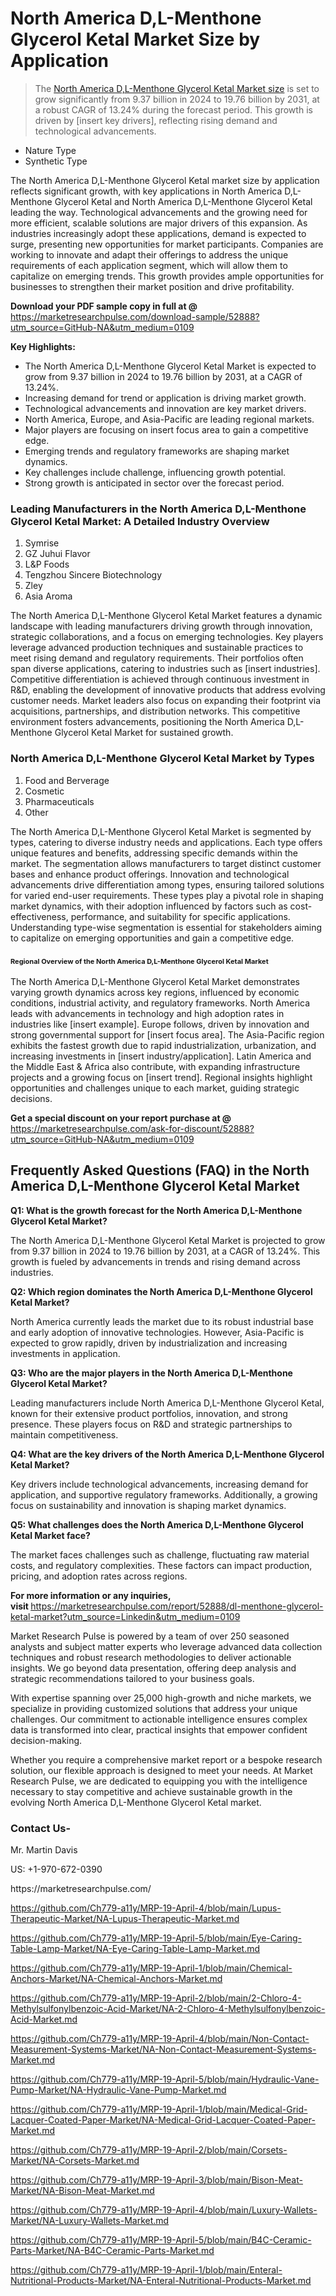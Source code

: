 <h1>North America D,L-Menthone Glycerol Ketal Market&nbsp;Size by Application</h1><blockquote><p>The <a href="https://marketresearchpulse.com/download-sample/52888?utm_source=GitHub-NA&amp;utm_medium=0109">North America D,L-Menthone Glycerol Ketal Market size</a> is set to grow significantly from 9.37 billion in 2024 to 19.76 billion by 2031, at a robust CAGR of 13.24% during the forecast period. This growth is driven by [insert key drivers], reflecting rising demand and technological advancements.</p></blockquote><ul><li>Nature Type<li> Synthetic Type</li></ul><p>The North America D,L-Menthone Glycerol Ketal market size by application reflects significant growth, with key applications in North America D,L-Menthone Glycerol Ketal and North America D,L-Menthone Glycerol Ketal leading the way. Technological advancements and the growing need for more efficient, scalable solutions are major drivers of this expansion. As industries increasingly adopt these applications, demand is expected to surge, presenting new opportunities for market participants. Companies are working to innovate and adapt their offerings to address the unique requirements of each application segment, which will allow them to capitalize on emerging trends. This growth provides ample opportunities for businesses to strengthen their market position and drive profitability.</p><p><strong>Download your PDF sample copy in full at @ </strong><a href="https://marketresearchpulse.com/download-sample/52888?utm_source=GitHub-NA&amp;utm_medium=0109">https://marketresearchpulse.com/download-sample/52888?utm_source=GitHub-NA&amp;utm_medium=0109</a></p><p><strong>Key Highlights: </strong></p><ul><li>The North America D,L-Menthone Glycerol Ketal Market is expected to grow from 9.37 billion in 2024 to 19.76 billion by 2031, at a CAGR of 13.24%.</li><li>Increasing demand for trend or application is driving market growth.</li><li>Technological advancements and innovation are key market drivers.</li><li>North America, Europe, and Asia-Pacific are leading regional markets.</li><li>Major players are focusing on insert focus area to gain a competitive edge.</li><li>Emerging trends and regulatory frameworks are shaping market dynamics.</li><li>Key challenges include challenge, influencing growth potential.</li><li>Strong growth is anticipated in sector over the forecast period.</li></ul><h3>Leading Manufacturers in the North America D,L-Menthone Glycerol Ketal Market: A Detailed Industry Overview</h3><ol><li>Symrise</li><li>GZ Juhui Flavor</li><li>L&P Foods</li><li>Tengzhou Sincere Biotechnology</li><li>Zley</li><li>Asia Aroma</li></ol><div class="flex max-w-full flex-col flex-grow"><div class="min-h-8 text-message flex w-full flex-col items-end gap-2 whitespace-normal break-words [.text-message+&amp;]:mt-5" dir="auto" data-message-author-role="assistant" data-message-id="fd8432e4-4910-450d-b182-61b7bfb0a01f" data-message-model-slug="gpt-4o"><div class="flex w-full flex-col gap-1 empty:hidden first:pt-[3px]"><div class="markdown prose w-full break-words dark:prose-invert light"><p>The North America D,L-Menthone Glycerol Ketal Market features a dynamic landscape with leading manufacturers driving growth through innovation, strategic collaborations, and a focus on emerging technologies. Key players leverage advanced production techniques and sustainable practices to meet rising demand and regulatory requirements. Their portfolios often span diverse applications, catering to industries such as [insert industries]. Competitive differentiation is achieved through continuous investment in R&amp;D, enabling the development of innovative products that address evolving customer needs. Market leaders also focus on expanding their footprint via acquisitions, partnerships, and distribution networks. This competitive environment fosters advancements, positioning the North America D,L-Menthone Glycerol Ketal Market for sustained growth.</p></div></div></div></div><h3>North America D,L-Menthone Glycerol Ketal Market by Types</h3><ol><li>Food and Berverage<li> Cosmetic<li> Pharmaceuticals<li> Other</li></ol><div class="flex max-w-full flex-col flex-grow"><div class="min-h-8 text-message flex w-full flex-col items-end gap-2 whitespace-normal break-words [.text-message+&amp;]:mt-5" dir="auto" data-message-author-role="assistant" data-message-id="084470be-0bb7-4664-bddf-5156b4f41249" data-message-model-slug="gpt-4o-mini"><div class="flex w-full flex-col gap-1 empty:hidden first:pt-[3px]"><div class="markdown prose w-full break-words dark:prose-invert light"><p>The North America D,L-Menthone Glycerol Ketal Market is segmented by types, catering to diverse industry needs and applications. Each type offers unique features and benefits, addressing specific demands within the market. The segmentation allows manufacturers to target distinct customer bases and enhance product offerings. Innovation and technological advancements drive differentiation among types, ensuring tailored solutions for varied end-user requirements. These types play a pivotal role in shaping market dynamics, with their adoption influenced by factors such as cost-effectiveness, performance, and suitability for specific applications. Understanding type-wise segmentation is essential for stakeholders aiming to capitalize on emerging opportunities and gain a competitive edge.</p></div></div></div></div><h3><span style="font-size: 11px;">Regional Overview of the North America D,L-Menthone Glycerol Ketal Market</span></h3><div class="flex max-w-full flex-col flex-grow"><div class="min-h-8 text-message flex w-full flex-col items-end gap-2 whitespace-normal break-words [.text-message+&amp;]:mt-5" dir="auto" data-message-author-role="assistant" data-message-id="e9038762-ce64-4e30-91c9-9bd413514231" data-message-model-slug="gpt-4o-mini"><div class="flex w-full flex-col gap-1 empty:hidden first:pt-[3px]"><div class="markdown prose w-full break-words dark:prose-invert light"><p>The North America D,L-Menthone Glycerol Ketal Market demonstrates varying growth dynamics across key regions, influenced by economic conditions, industrial activity, and regulatory frameworks. North America leads with advancements in technology and high adoption rates in industries like [insert example]. Europe follows, driven by innovation and strong governmental support for [insert focus area]. The Asia-Pacific region exhibits the fastest growth due to rapid industrialization, urbanization, and increasing investments in [insert industry/application]. Latin America and the Middle East &amp; Africa also contribute, with expanding infrastructure projects and a growing focus on [insert trend]. Regional insights highlight opportunities and challenges unique to each market, guiding strategic decisions.</p></div></div></div></div><p><strong>Get a special discount on your report purchase at @ </strong><a href="https://marketresearchpulse.com/ask-for-discount/52888?utm_source=GitHub-NA&amp;utm_medium=0109">https://marketresearchpulse.com/ask-for-discount/52888?utm_source=GitHub-NA&amp;utm_medium=0109</a></p><h2>Frequently Asked Questions (FAQ) in the North America D,L-Menthone Glycerol Ketal Market</h2><p><strong>Q1: What is the growth forecast for the North America D,L-Menthone Glycerol Ketal Market?</strong></p><p>The North America D,L-Menthone Glycerol Ketal Market is projected to grow from 9.37 billion in 2024 to 19.76 billion by 2031, at a CAGR of 13.24%. This growth is fueled by advancements in trends and rising demand across industries.</p><p><strong>Q2: Which region dominates the North America D,L-Menthone Glycerol Ketal Market?</strong></p><p>North America currently leads the market due to its robust industrial base and early adoption of innovative technologies. However, Asia-Pacific is expected to grow rapidly, driven by industrialization and increasing investments in application.</p><p><strong>Q3: Who are the major players in the North America D,L-Menthone Glycerol Ketal Market?</strong></p><p>Leading manufacturers include North America D,L-Menthone Glycerol Ketal, known for their extensive product portfolios, innovation, and strong presence. These players focus on R&amp;D and strategic partnerships to maintain competitiveness.</p><p><strong>Q4: What are the key drivers of the North America D,L-Menthone Glycerol Ketal Market?</strong></p><p>Key drivers include technological advancements, increasing demand for application, and supportive regulatory frameworks. Additionally, a growing focus on sustainability and innovation is shaping market dynamics.</p><p><strong>Q5: What challenges does the North America D,L-Menthone Glycerol Ketal Market face?</strong></p><p>The market faces challenges such as challenge, fluctuating raw material costs, and regulatory complexities. These factors can impact production, pricing, and adoption rates across regions.</p><p><strong>For more information or any inquiries, visit&nbsp;</strong><a href="https://marketresearchpulse.com/report/52888/dl-menthone-glycerol-ketal-market?utm_source=Linkedin&utm_medium=0109">https://marketresearchpulse.com/report/52888/dl-menthone-glycerol-ketal-market?utm_source=Linkedin&utm_medium=0109</a></p><p>Market Research Pulse is powered by a team of over 250 seasoned analysts and subject matter experts who leverage advanced data collection techniques and robust research methodologies to deliver actionable insights. We go beyond data presentation, offering deep analysis and strategic recommendations tailored to your business goals.</p><p>With expertise spanning over 25,000 high-growth and niche markets, we specialize in providing customized solutions that address your unique challenges. Our commitment to actionable intelligence ensures complex data is transformed into clear, practical insights that empower confident decision-making.</p><p>Whether you require a comprehensive market report or a bespoke research solution, our flexible approach is designed to meet your needs. At Market Research Pulse, we are dedicated to equipping you with the intelligence necessary to stay competitive and achieve sustainable growth in the evolving North America D,L-Menthone Glycerol Ketal market.</p><h3><strong>Contact Us-</strong></h3><p>Mr. Martin Davis</p><p>US: +1-970-672-0390</p><p>https://marketresearchpulse.com/</p><p><a href="https://github.com/Ch779-a11y/MRP-19-April-4/blob/main/Lupus-Therapeutic-Market/NA-Lupus-Therapeutic-Market.md">https://github.com/Ch779-a11y/MRP-19-April-4/blob/main/Lupus-Therapeutic-Market/NA-Lupus-Therapeutic-Market.md</a></p><p><a href="https://github.com/Ch779-a11y/MRP-19-April-5/blob/main/Eye-Caring-Table-Lamp-Market/NA-Eye-Caring-Table-Lamp-Market.md">https://github.com/Ch779-a11y/MRP-19-April-5/blob/main/Eye-Caring-Table-Lamp-Market/NA-Eye-Caring-Table-Lamp-Market.md</a></p><p><a href="https://github.com/Ch779-a11y/MRP-19-April-1/blob/main/Chemical-Anchors-Market/NA-Chemical-Anchors-Market.md">https://github.com/Ch779-a11y/MRP-19-April-1/blob/main/Chemical-Anchors-Market/NA-Chemical-Anchors-Market.md</a></p><p><a href="https://github.com/Ch779-a11y/MRP-19-April-2/blob/main/2-Chloro-4-Methylsulfonylbenzoic-Acid-Market/NA-2-Chloro-4-Methylsulfonylbenzoic-Acid-Market.md">https://github.com/Ch779-a11y/MRP-19-April-2/blob/main/2-Chloro-4-Methylsulfonylbenzoic-Acid-Market/NA-2-Chloro-4-Methylsulfonylbenzoic-Acid-Market.md</a></p><p><a href="https://github.com/Ch779-a11y/MRP-19-April-4/blob/main/Non-Contact-Measurement-Systems-Market/NA-Non-Contact-Measurement-Systems-Market.md">https://github.com/Ch779-a11y/MRP-19-April-4/blob/main/Non-Contact-Measurement-Systems-Market/NA-Non-Contact-Measurement-Systems-Market.md</a></p><p><a href="https://github.com/Ch779-a11y/MRP-19-April-5/blob/main/Hydraulic-Vane-Pump-Market/NA-Hydraulic-Vane-Pump-Market.md">https://github.com/Ch779-a11y/MRP-19-April-5/blob/main/Hydraulic-Vane-Pump-Market/NA-Hydraulic-Vane-Pump-Market.md</a></p><p><a href="https://github.com/Ch779-a11y/MRP-19-April-1/blob/main/Medical-Grid-Lacquer-Coated-Paper-Market/NA-Medical-Grid-Lacquer-Coated-Paper-Market.md">https://github.com/Ch779-a11y/MRP-19-April-1/blob/main/Medical-Grid-Lacquer-Coated-Paper-Market/NA-Medical-Grid-Lacquer-Coated-Paper-Market.md</a></p><p><a href="https://github.com/Ch779-a11y/MRP-19-April-2/blob/main/Corsets-Market/NA-Corsets-Market.md">https://github.com/Ch779-a11y/MRP-19-April-2/blob/main/Corsets-Market/NA-Corsets-Market.md</a></p><p><a href="https://github.com/Ch779-a11y/MRP-19-April-3/blob/main/Bison-Meat-Market/NA-Bison-Meat-Market.md">https://github.com/Ch779-a11y/MRP-19-April-3/blob/main/Bison-Meat-Market/NA-Bison-Meat-Market.md</a></p><p><a href="https://github.com/Ch779-a11y/MRP-19-April-4/blob/main/Luxury-Wallets-Market/NA-Luxury-Wallets-Market.md">https://github.com/Ch779-a11y/MRP-19-April-4/blob/main/Luxury-Wallets-Market/NA-Luxury-Wallets-Market.md</a></p><p><a href="https://github.com/Ch779-a11y/MRP-19-April-5/blob/main/B4C-Ceramic-Parts-Market/NA-B4C-Ceramic-Parts-Market.md">https://github.com/Ch779-a11y/MRP-19-April-5/blob/main/B4C-Ceramic-Parts-Market/NA-B4C-Ceramic-Parts-Market.md</a></p><p><a href="https://github.com/Ch779-a11y/MRP-19-April-1/blob/main/Enteral-Nutritional-Products-Market/NA-Enteral-Nutritional-Products-Market.md">https://github.com/Ch779-a11y/MRP-19-April-1/blob/main/Enteral-Nutritional-Products-Market/NA-Enteral-Nutritional-Products-Market.md</a></p>
